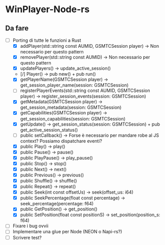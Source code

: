 # WinPlayer-Node-rs

## Da fare
- [ ] Porting di tutte le funzioni a Rust
  - [x] addPlayer(std::string const AUMID, GSMTCSession player) -> Non necessario per questo pattern
  - [x] removePlayer(std::string const AUMID) -> Non necessario per questo pattern
  - [x] updatePlayers() -> update_active_session()
  - [/] Player() -> pub new() + pub run()
  - [x] getPlayerName(GSMTCSession player) -> get_session_player_name(session: GSMTCSession)
  - [ ] registerPlayerEvents(std::string const AUMID, GSMTCSession player) -> register_session_events(session: GSMTCSession)
  - [x] getMetadata(GSMTCSession player) -> get_session_metadata(session: GSMTCSession)
  - [x] getCapabilities(GSMTCSession player) -> get_session_capabilities(session: GSMTCSession)
  - [x] getUpdate() -> get_session_status(session: GSMTCSession) + pub get_active_session_status()
  - [ ] public setCallback() -> Forse è necessario per mandare robe al JS context? Possiamo dispatchare eventi?
  - [x] public Play() -> play()
  - [x] public Pause() -> pause()
  - [x] public PlayPause() -> play_pause()
  - [x] public Stop() -> stop()
  - [x] public Next() -> next()
  - [x] public Previous() -> previous()
  - [x] public Shuffle() -> shuffle()
  - [x] public Repeat() -> repeat()
  - [x] public Seek(int const offsetUs) -> seek(offset_us: i64)
  - [x] public SeekPercentage(float const percentage) -> seek_percentage(percentage: f64)
  - [x] public GetPosition() -> get_position()
  - [x] public SetPosition(float const positionS) -> set_position(position_s: f64)
- [ ] Fixare i bug ovvii
- [ ] Implementare una glue per Node (NEON o Napi-rs?)
- [ ] Scrivere test?